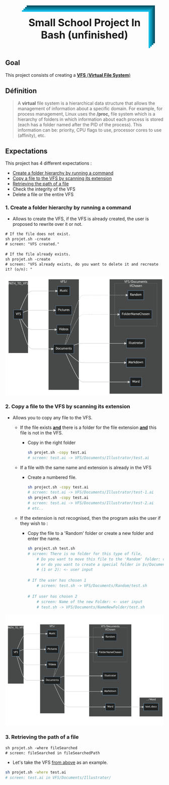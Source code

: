 <div align="center">
    <h1 style="
               font-size: 2rem;
               background-color: var(--background);
               display: block;
               margin: auto;
               padding: 15px;
               text-align: center;
               width: 75%;
               min-height: 90px;
               cursor: pointer;
               box-shadow:
                5px  -5px  0 -5px rgba(88, 133, 176, 0.1), 5px  -5px  #10BBE5,
                10px -10px 0 -5px rgba(88, 133, 176, 0.1), 10px -10px #0D98BA,
                15px -15px 0 -5px rgba(88, 133, 176, 0.1), 15px -15px #0A758F,
                20px -20px 0 -5px rgba(88, 133, 176, 0.1), 20px -20px #075264;
               ">
        Small School Project In Bash (unfinished)
    </h1>
</div>



## Goal

This project consists of creating a <u>**VFS** (**Virtual File System**)</u>

## Définition

> A **virtual** file system is a hierarchical data structure that allows the management of information about a specific domain. For example, for process management, Linux uses the **/proc,** file system which is a hierarchy of folders in which information about each process is stored (each has a folder named after the PID of the process). This information can be: priority, CPU flags to use, processor cores to use (affinity), etc.

## Expectations

This project has 4 different expectations :

- [Create a folder hierarchy by running a command](#1-create-a-folder-hierarchy-by-running-a-command)
- [Copy a file to the VFS by scanning its extension](#2-copy-a-file-to-the-vfs-by-scanning-its-extension)
- [Retrieving the path of a file](#3--retrieving-the-path-of-a-file)
- Check the integrity of the VFS
- Delete a file or the entire VFS

### 1. Create a folder hierarchy by running a command

- Allows to create the VFS, if the VFS is already created, the user is proposed to rewrite over it or not.

```shell
# If the file does not exist.
sh projet.sh -create
# screen: "VFS created."

# If the file already exists.
sh projet.sh -create
# screen: "VFS already exists, do you want to delete it and recreate it? (o/n): "
```

![Chart](https://github.com/TomPlanche/bash-projet/blob/master/chart-VFS.png)

### 2. **Copy a file to the VFS by scanning its extension**

- Allows you to copy any file to the VFS.

    - If the file exists **<u>and</u>** there is a folder for the file extension **<u>and</u>** this file is not in the VFS.

        - Copy in the right folder

            ```bash
            sh projet.sh -copy test.ai 
            # screen: test.ai -> VFS/Documents/Illustrator/test.ai
            ```

    - If a file with the same name and extension is already in the VFS

        -  Create a numbered file.

            ```bash
            sh project.sh -copy test.ai
            # screen: test.ai -> VFS/Documents/Illustrator/test-1.ai
            sh project.sh -copy test.ai
            # screen: test.ai -> VFS/Documents/Illustrator/test-2.ai
            # etc..
            ```

    - If the extension is not recognised, then the program asks the user if they wish to :

        - Copy the file to a 'Random' folder or create a new folder and enter the name.

            ```bash
            sh project.sh test.sh
            # screen: There is no folder for this type of file,
                # Do you want to move this file to the 'Random' folder: choice 1?
                # or do you want to create a special folder in $v/Documents: choice 2?
                # (1 or 2): <- user input
            
            # If the user has chosen 1
                # screen: test.sh -> VFS/Documents/Random/test.sh
            
            # If user has chosen 2
                # screen: Name of the new Folder: <- user input
                # test.sh -> VFS/Documents/NameNewFolder/test.sh
            ```


![Chart](https://github.com/TomPlanche/bash-projet/blob/master/chart-VFS-2.png)

### 3.  Retrieving the path of a file

```shell
sh projet.sh -where fileSearched
# screen: fileSearched in fileSearchedPath
```

- Let's take the VFS [from above](#2-copy-a-file-into-the-vfs-by-analysing-its-extension) as an example.

```sh
sh projet.sh -where test.ai
# screen: test.ai in VFS/Documents/Illustrator/
```
